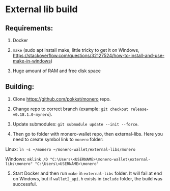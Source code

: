 # External lib build

## Requirements:

1. Docker

2. `make` (sudo apt install make, little tricky to get it on Windows, https://stackoverflow.com/questions/32127524/how-to-install-and-use-make-in-windows)

3. Huge amount of RAM and free disk space

## Building:

1. Clone https://github.com/pokkst/monero repo.

2. Change repo to correct branch (example: `git checkout release-v0.18.1.0-mynero`).

3. Update submodules: `git submodule update --init --force`.

4. Then go to folder with monero-wallet repo, then external-libs. Here you need to create symbol link to `monero` folder:

Linux: `ln -s ~/monero ~/monero-wallet/external-libs/monero`

Windows: `mklink /D "C:\Users\<USERNAME>\monero-wallet\external-libs\monero" "C:\Users\<USERNAME>\monero"`

5. Start Docker and then run `make` in `external-libs` folder. It will fail at end on Windows, but if `wallet2_api.h` exists in `include` folder, the build was successful. 
